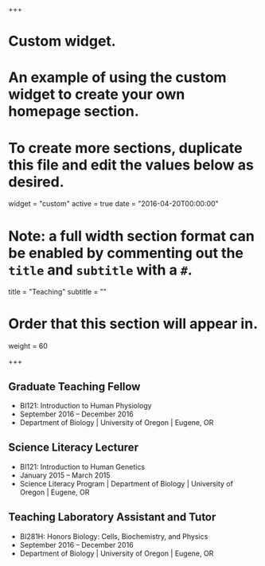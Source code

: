 +++
# Custom widget.
# An example of using the custom widget to create your own homepage section.
# To create more sections, duplicate this file and edit the values below as desired.
widget = "custom"
active = true
date = "2016-04-20T00:00:00"

# Note: a full width section format can be enabled by commenting out the `title` and `subtitle` with a `#`.
title = "Teaching"
subtitle = ""

# Order that this section will appear in.
weight = 60

+++

## Graduate Teaching Fellow
- BI121: Introduction to Human Physiology
- September 2016 – December 2016
- Department of Biology | University of Oregon | Eugene, OR

## Science Literacy Lecturer
- BI121: Introduction to Human Genetics
-  January 2015 – March 2015
- Science Literacy Program | Department of Biology | University of Oregon | Eugene, OR

## Teaching Laboratory Assistant and Tutor
- BI281H: Honors Biology: Cells, Biochemistry, and Physics
- September 2016 – December 2016
- Department of Biology | University of Oregon | Eugene, OR
